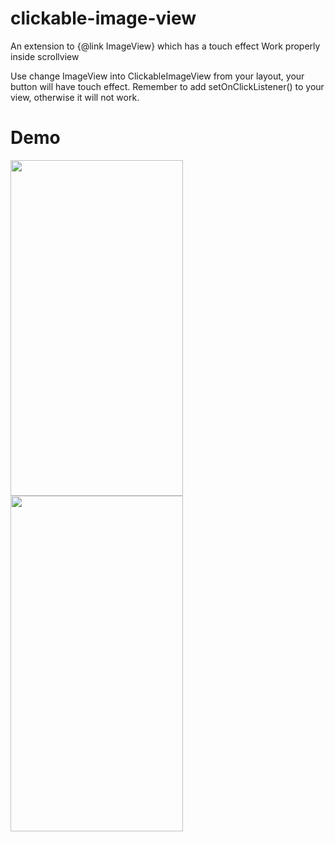 # clickable-image-view
An extension to {@link ImageView} which has a touch effect 
Work properly inside scrollview 

Use change ImageView into ClickableImageView from your layout, your button will have touch effect. 
Remember to add setOnClickListener() to your view, otherwise it will not work. 

# Demo
<img src="https://github.com/thanhbinh84/clickable-image-view/blob/master/app/src/main/res/drawable/ScreenShot.png" width="276" height="537" />
<img src="https://github.com/thanhbinh84/clickable-image-view/blob/master/app/src/main/res/drawable/ScreenShot1.png" width="276" height="537" />
